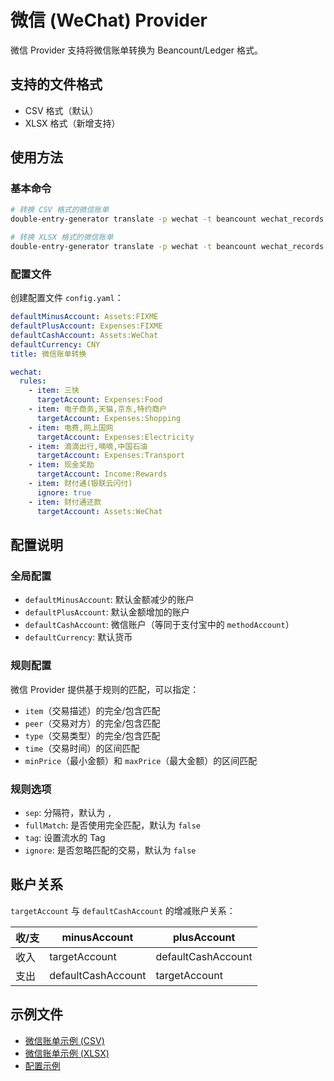 # 微信 (WeChat) Provider

微信 Provider 支持将微信账单转换为 Beancount/Ledger 格式。

## 支持的文件格式

- CSV 格式（默认）
- XLSX 格式（新增支持）

## 使用方法

### 基本命令

```bash
# 转换 CSV 格式的微信账单
double-entry-generator translate -p wechat -t beancount wechat_records.csv

# 转换 XLSX 格式的微信账单
double-entry-generator translate -p wechat -t beancount wechat_records.xlsx
```

### 配置文件

创建配置文件 `config.yaml`：

```yaml
defaultMinusAccount: Assets:FIXME
defaultPlusAccount: Expenses:FIXME
defaultCashAccount: Assets:WeChat
defaultCurrency: CNY
title: 微信账单转换

wechat:
  rules:
    - item: 三快
      targetAccount: Expenses:Food
    - item: 电子商务,天猫,京东,特约商户
      targetAccount: Expenses:Shopping
    - item: 电费,网上国网
      targetAccount: Expenses:Electricity
    - item: 滴滴出行,嘀嘀,中国石油
      targetAccount: Expenses:Transport
    - item: 现金奖励
      targetAccount: Income:Rewards
    - item: 财付通(银联云闪付)
      ignore: true
    - item: 财付通还款
      targetAccount: Assets:WeChat
```

## 配置说明

### 全局配置

- `defaultMinusAccount`: 默认金额减少的账户
- `defaultPlusAccount`: 默认金额增加的账户
- `defaultCashAccount`: 微信账户（等同于支付宝中的 `methodAccount`）
- `defaultCurrency`: 默认货币

### 规则配置

微信 Provider 提供基于规则的匹配，可以指定：

- `item`（交易描述）的完全/包含匹配
- `peer`（交易对方）的完全/包含匹配
- `type`（交易类型）的完全/包含匹配
- `time`（交易时间）的区间匹配
- `minPrice`（最小金额）和 `maxPrice`（最大金额）的区间匹配

### 规则选项

- `sep`: 分隔符，默认为 `,`
- `fullMatch`: 是否使用完全匹配，默认为 `false`
- `tag`: 设置流水的 Tag
- `ignore`: 是否忽略匹配的交易，默认为 `false`

## 账户关系

`targetAccount` 与 `defaultCashAccount` 的增减账户关系：

| 收/支 | minusAccount | plusAccount |
|-------|-------------|-------------|
| 收入 | targetAccount | defaultCashAccount |
| 支出 | defaultCashAccount | targetAccount |

## 示例文件

- [微信账单示例 (CSV)](../../example/wechat/example-wechat-records.csv)
- [微信账单示例 (XLSX)](../../example/wechat/example-wechat-records.xlsx)
- [配置示例](../../example/wechat/config.yaml) 